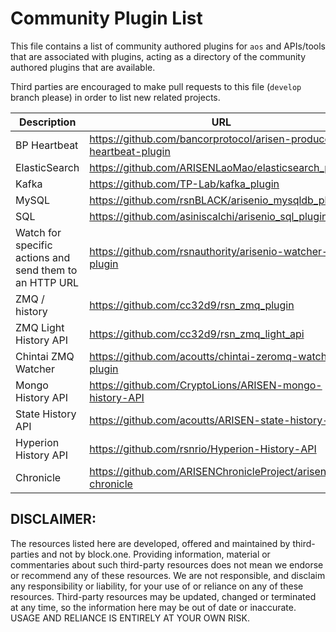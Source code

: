 # Community Plugin List

This file contains a list of community authored plugins for `aos` and APIs/tools that are associated with plugins, acting as a directory of the community authored plugins that are available.

Third parties are encouraged to make pull requests to this file (`develop` branch please) in order to list new related projects.

| Description | URL |
| ----------- | --- |
| BP Heartbeat  | https://github.com/bancorprotocol/arisen-producer-heartbeat-plugin |
| ElasticSearch | https://github.com/ARISENLaoMao/elasticsearch_plugin |
| Kafka | https://github.com/TP-Lab/kafka_plugin |
| MySQL | https://github.com/rsnBLACK/arisenio_mysqldb_plugin |
| SQL | https://github.com/asiniscalchi/arisenio_sql_plugin |
| Watch for specific actions and send them to an HTTP URL | https://github.com/rsnauthority/arisenio-watcher-plugin |
| ZMQ / history | https://github.com/cc32d9/rsn_zmq_plugin |
| ZMQ Light History API | https://github.com/cc32d9/rsn_zmq_light_api |
| Chintai ZMQ Watcher | https://github.com/acoutts/chintai-zeromq-watcher-plugin |
| Mongo History API | https://github.com/CryptoLions/ARISEN-mongo-history-API |
| State History API | https://github.com/acoutts/ARISEN-state-history-API |
| Hyperion History API | https://github.com/rsnrio/Hyperion-History-API |
| Chronicle	| https://github.com/ARISENChronicleProject/arisen-chronicle |

## DISCLAIMER:

The resources listed here are developed, offered and maintained by third-parties and not by block.one. Providing information, material or commentaries about such third-party resources does not mean we endorse or recommend any of these resources. We are not responsible, and disclaim any responsibility or liability, for your use of or reliance on any of these resources. Third-party resources may be updated, changed or terminated at any time, so the information here may be out of date or inaccurate.  USAGE AND RELIANCE IS ENTIRELY AT YOUR OWN RISK.

